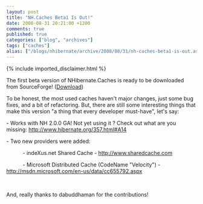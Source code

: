 ```yaml
---
layout: post
title: "NH.Caches Beta1 Is Out!"
date: 2008-08-31 20:21:00 +1200
comments: true
published: true
categories: ["blog", "archives"]
tags: ["caches"]
alias: ["/blogs/nhibernate/archive/2008/08/31/nh-caches-beta1-is-out.aspx"]
---
```

<!-- more -->
{% include imported_disclaimer.html %}
<p>The&nbsp;first beta&nbsp;version of NHibernate.Caches is ready to be downloaded from SourceForge! (<a target="_blank" href="/media/p/6.aspx" title="Download">Download</a>)</p>
<p>To be honest, the most used caches haven't major changes, just some&nbsp;bug fixes, and a bit of refactoring. But, there are still some interesting things that make this&nbsp;version "a thing that every developer&nbsp;must-have", let's say:</p>
<p>- Works with NH 2.0.0 GA! Not yet using it ? Check out what are you missing: <a href="http://www.hibernate.org/357.html#A14">http://www.hibernate.org/357.html#A14</a></p>
<p>- Two new providers were added:</p>
<p>&nbsp;&nbsp;&nbsp;&nbsp;&nbsp;&nbsp;&nbsp;&nbsp;&nbsp;&nbsp; - indeXus.net Shared Cache - <a href="http://www.sharedcache.com">http://www.sharedcache.com</a></p>
<p>&nbsp;&nbsp;&nbsp;&nbsp;&nbsp;&nbsp;&nbsp;&nbsp;&nbsp;&nbsp; - Microsoft Distributed Cache (CodeName "Velocity") - <a href="http://msdn.microsoft.com/en-us/data/cc655792.aspx">http://msdn.microsoft.com/en-us/data/cc655792.aspx</a></p>
<p>&nbsp;</p>
<p>And, really thanks to dabuddhaman for the contributions!</p>
